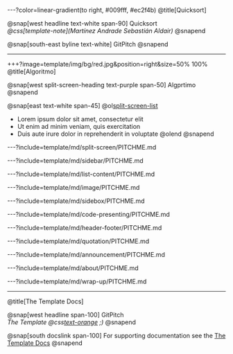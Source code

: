 ---?color=linear-gradient(to right, #009fff, #ec2f4b)
@title[Quicksort]

@snap[west headline text-white span-90]
Quicksort<br>*@css[template-note](Martínez Andrade Sebastián Aldair)*
@snapend

@snap[south-east byline  text-white]
GitPitch
@snapend

---

+++?image=template/img/bg/red.jpg&position=right&size=50% 100%
@title[Algoritmo]

@snap[west split-screen-heading text-purple span-50]
Algprtimo
@snapend

@snap[east text-white span-45]
@ol[split-screen-list](false)
- Lorem ipsum dolor sit amet, consectetur elit
- Ut enim ad minim veniam, quis exercitation
- Duis aute irure dolor in reprehenderit in voluptate
@olend
@snapend

---?include=template/md/split-screen/PITCHME.md

---?include=template/md/sidebar/PITCHME.md

---?include=template/md/list-content/PITCHME.md

---?include=template/md/image/PITCHME.md

---?include=template/md/sidebox/PITCHME.md

---?include=template/md/code-presenting/PITCHME.md

---?include=template/md/header-footer/PITCHME.md

---?include=template/md/quotation/PITCHME.md

---?include=template/md/announcement/PITCHME.md

---?include=template/md/about/PITCHME.md

---?include=template/md/wrap-up/PITCHME.md

---
@title[The Template Docs]

@snap[west headline span-100]
GitPitch<br>*The Template @css[text-orange](End) ;)*
@snapend

@snap[south docslink span-100]
For supporting documentation see the [The Template Docs](https://gitpitch.com/docs/the-template)
@snapend
